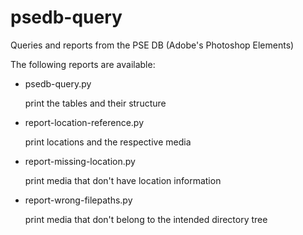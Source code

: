 # psedb-query
Queries and reports from the PSE DB (Adobe's Photoshop Elements)

The following reports are available:
* psedb-query.py
  
  print the tables and their structure

* report-location-reference.py

  print locations and the respective media

* report-missing-location.py

  print media that don't have location information

* report-wrong-filepaths.py

  print media that don't belong to the intended directory tree

